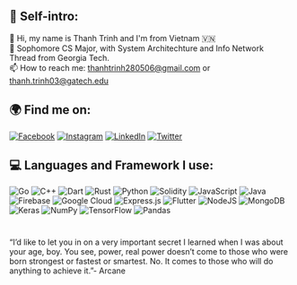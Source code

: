## 💫 Self-intro:
👋 Hi, my name is Thanh Trinh and I'm from Vietnam 🇻🇳<br>🐝 Sophomore CS Major, with System Architechture and Info Network Thread from Georgia Tech.<br>📫 How to reach me: thanhtrinh280506@gmail.com or thanh.trinh03@gatech.edu


## 🌍 Find me on:
[![Facebook](https://img.shields.io/badge/Facebook-%231877F2.svg?logo=Facebook&logoColor=white)](https://facebook.com/giathanh.trinh.79) [![Instagram](https://img.shields.io/badge/Instagram-%23E4405F.svg?logo=Instagram&logoColor=white)](https://instagram.com/trinh.gthanh) [![LinkedIn](https://img.shields.io/badge/LinkedIn-%230077B5.svg?logo=linkedin&logoColor=white)](https://linkedin.com/in/thanhtrinh03) [![Twitter](https://img.shields.io/badge/Twitter-%231DA1F2.svg?logo=Twitter&logoColor=white)](https://twitter.com/ThanhTr03) 

## 💻 Languages and Framework I use:
![Go](https://img.shields.io/badge/go-%2300ADD8.svg?style=for-the-badge&logo=go&logoColor=white) ![C++](https://img.shields.io/badge/c++-%2300599C.svg?style=for-the-badge&logo=c%2B%2B&logoColor=white) ![Dart](https://img.shields.io/badge/dart-%230175C2.svg?style=for-the-badge&logo=dart&logoColor=white) ![Rust](https://img.shields.io/badge/rust-%23000000.svg?style=for-the-badge&logo=rust&logoColor=white) ![Python](https://img.shields.io/badge/python-3670A0?style=for-the-badge&logo=python&logoColor=ffdd54) ![Solidity](https://img.shields.io/badge/Solidity-%23363636.svg?style=for-the-badge&logo=solidity&logoColor=white) ![JavaScript](https://img.shields.io/badge/javascript-%23323330.svg?style=for-the-badge&logo=javascript&logoColor=%23F7DF1E) ![Java](https://img.shields.io/badge/java-%23ED8B00.svg?style=for-the-badge&logo=java&logoColor=white) ![Firebase](https://img.shields.io/badge/firebase-%23039BE5.svg?style=for-the-badge&logo=firebase) ![Google Cloud](https://img.shields.io/badge/Google%20Cloud-%234285F4.svg?style=for-the-badge&logo=google-cloud&logoColor=white) ![Express.js](https://img.shields.io/badge/express.js-%23404d59.svg?style=for-the-badge&logo=express&logoColor=%2361DAFB) ![Flutter](https://img.shields.io/badge/Flutter-%2302569B.svg?style=for-the-badge&logo=Flutter&logoColor=white) ![NodeJS](https://img.shields.io/badge/node.js-6DA55F?style=for-the-badge&logo=node.js&logoColor=white) ![MongoDB](https://img.shields.io/badge/MongoDB-%234ea94b.svg?style=for-the-badge&logo=mongodb&logoColor=white) ![Keras](https://img.shields.io/badge/Keras-%23D00000.svg?style=for-the-badge&logo=Keras&logoColor=white) ![NumPy](https://img.shields.io/badge/numpy-%23013243.svg?style=for-the-badge&logo=numpy&logoColor=white) ![TensorFlow](https://img.shields.io/badge/TensorFlow-%23FF6F00.svg?style=for-the-badge&logo=TensorFlow&logoColor=white) ![Pandas](https://img.shields.io/badge/pandas-%23150458.svg?style=for-the-badge&logo=pandas&logoColor=white)

# 
“I’d like to let you in on a very important secret I learned when I was about your age, boy. You see, power, real power doesn’t come to those who were born strongest or fastest or smartest. No. It comes to those who will do anything to achieve it.”- Arcane

<!-- Proudly created with GPRM ( https://gprm.itsvg.in ) -->
